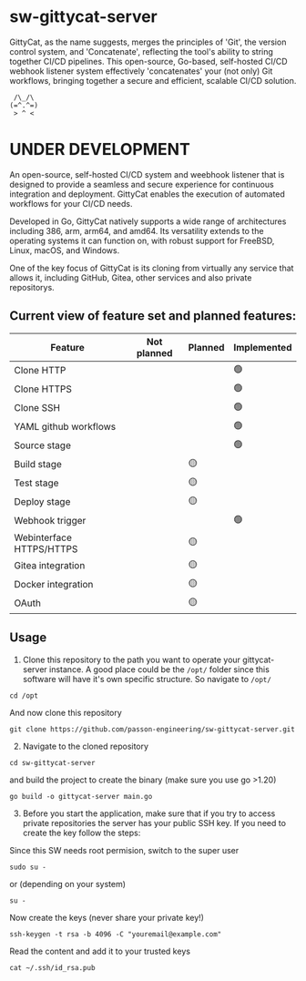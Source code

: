 # sw-gittycat-server
GittyCat, as the name suggests, merges the principles of 'Git', the version control system, and 'Concatenate', reflecting the tool's ability to string together CI/CD pipelines. This open-source, Go-based, self-hosted CI/CD webhook listener system effectively 'concatenates' your (not only) Git workflows, bringing together a secure and efficient, scalable CI/CD solution.

  ```
   /\_/\  
(=^.^=)
   > ^ <
  ```

# UNDER DEVELOPMENT

An open-source, self-hosted CI/CD system and weebhook listener that is designed to provide a seamless and secure experience for continuous integration and deployment. GittyCat enables the execution of automated workflows for your CI/CD needs.

Developed in Go, GittyCat natively supports a wide range of architectures including 386, arm, arm64, and amd64. 
Its versatility extends to the operating systems it can function on, with robust support for FreeBSD, Linux, macOS, and Windows.

One of the key focus of GittyCat is its cloning from virtually any service that allows it, including GitHub, Gitea, other services and also private repositorys.


## Current view of feature set and planned features:

| Feature | Not planned | Planned | Implemented |
| --- | --- | --- | --- |
| Clone HTTP |  |  | 🟢 |
| Clone HTTPS |  |  | 🟢 |
| Clone SSH |  |  | 🟢 |
| YAML github workflows |  |  | 🟢 |
| Source stage |  |  | 🟢 |
| Build stage |  | 🟡 |  |
| Test stage |  | 🟡 |  |
| Deploy stage |  | 🟡 |  |
| Webhook trigger |  |  | 🟢 |
| Webinterface HTTPS/HTTPS |  | 🟡 |  |
| Gitea integration |  | 🟡 |  |
| Docker integration |  | 🟡 |  |
| OAuth  |  | 🟡 |  |

## Usage

1. Clone this repository to the path you want to operate your gittycat-server instance. A good place could be the `/opt/` folder since this software will have it's own specific structure. So navigate to `/opt/`
  ```
  cd /opt
  ```
And now clone this repository
  ```
  git clone https://github.com/passon-engineering/sw-gittycat-server.git
  ```

2. Navigate to the cloned repository
  ```
  cd sw-gittycat-server
  ```
  and build the project to create the binary (make sure you use go >1.20)
  ```
  go build -o gittycat-server main.go
  ```

3. Before you start the application, make sure that if you try to access private repositories the server has your public SSH key. If you need to create the key follow the steps:

  Since this SW needs root permision, switch to the super user
  ```
  sudo su -
  ```
  or (depending on your system)
  ```
  su -
  ```
  Now create the keys (never share your private key!)
  ```
  ssh-keygen -t rsa -b 4096 -C "youremail@example.com"
  ```
  Read the content and add it to your trusted keys
  ```
  cat ~/.ssh/id_rsa.pub
  ```